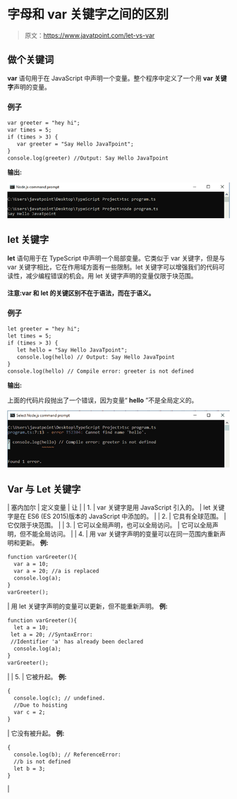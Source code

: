 # 字母和 var 关键字之间的区别

> 原文：<https://www.javatpoint.com/let-vs-var>

## 做个关键词

**var** 语句用于在 JavaScript 中声明一个变量。整个程序中定义了一个用 **var 关键字**声明的变量。

### 例子

```
var greeter = "hey hi";
var times = 5;
if (times > 3) {
   var greeter = "Say Hello JavaTpoint"; 
}
console.log(greeter) //Output: Say Hello JavaTpoint

```

**输出:**

![let and var keyword](img/48606a17bd678a381b38435b36b9bdde.png)

## let 关键字

**let** 语句用于在 TypeScript 中声明一个局部变量。它类似于 var 关键字，但是与 var 关键字相比，它在作用域方面有一些限制。let 关键字可以增强我们的代码可读性，减少编程错误的机会。用 let 关键字声明的变量仅限于块范围。

#### 注意:var 和 let 的关键区别不在于语法，而在于语义。

### 例子

```
let greeter = "hey hi";
let times = 5;
if (times > 3) {
   let hello = "Say Hello JavaTpoint"; 
   console.log(hello) // Output: Say Hello JavaTpoint
}
console.log(hello) // Compile error: greeter is not defined

```

**输出:**

上面的代码片段抛出了一个错误，因为变量“ **hello** ”不是全局定义的。

![let and var keyword](img/ae88a3610ca58db34e17756581cf7291.png)

## Var 与 Let 关键字

| 塞内加尔 | 定义变量 | 让 |
| 1. | var 关键字是用 JavaScript 引入的。 | let 关键字是在 ES6 (ES 2015)版本的 JavaScript 中添加的。 |
| 2. | 它具有全球范围。 | 它仅限于块范围。 |
| 3. | 它可以全局声明，也可以全局访问。 | 它可以全局声明，但不能全局访问。 |
| 4. | 用 var 关键字声明的变量可以在同一范围内重新声明和更新。
**例:**

```
function varGreeter(){
  var a = 10;        
  var a = 20; //a is replaced
  console.log(a);
}
varGreeter();

```

 | 用 let 关键字声明的变量可以更新，但不能重新声明。
**例:**

```
function varGreeter(){
  let a = 10;        
 let a = 20; //SyntaxError: 
 //Identifier 'a' has already been declared
  console.log(a);
}
varGreeter();

```

 |
| 5. | 它被升起。
**例:**

```
{
  console.log(c); // undefined. 
  //Due to hoisting
  var c = 2;
}

```

 | 它没有被升起。
**例:**

```
{
  console.log(b); // ReferenceError: 
  //b is not defined
  let b = 3;
}

```

 |